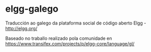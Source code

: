 elgg-galego
===========

Traducción ao galego da plataforma social de código aberto Elgg - http://elgg.org/

Baseado no traballo realizado pola comunidade en https://www.transifex.com/projects/p/elgg-core/language/gl/
